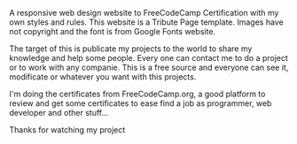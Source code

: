 A responsive web design website to FreeCodeCamp Certification with my own styles and rules. This website is a Tribute Page template. Images have not copyright and the font is from Google Fonts website.

The target of this is publicate my projects to the world to share my knowledge and help some people. Every one can contact me to do a project or to work with any companie. This is a free source and everyone can see it, modificate or whatever you want with this projects.

I'm doing the certificates from FreeCodeCamp.org, a good platform to review and get some certificates to ease find a job as programmer, web developer and other stuff...

Thanks for watching my project
